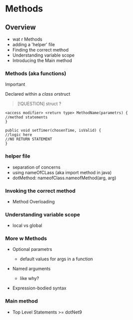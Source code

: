 # Methods

## Overview

- wat r Methods
- adding a 'helper' file
- Finding the correct method
- Understanding variable scope
- Introducing the Main method

### Methods (aka functions)

> [!IMPORTANT]
> Declared within a *class or*struct

> [!QUESTION]
> struct ?

```
<access modifier> <return type> MethodName(parametrs) {
//method statements
}

public void setTimer(chosenTime, isValid) {
//logic here
//NO RETURN STATEMENT
}

```

### helper file

- separation of concerns
- using nameOfCLass (aka import method in java)
- dotMethod: nameofClass.nameofMethod(arg, arg)

### Invoking the correct method

- Method Overloading

### Understanding variable scope

- local vs global

### More w Methods

- Optional parametrs
  - default values for args in a function
- Named arguments

  - like why?

- Expression-bodied syntax

### Main method

- Top Level Statements >= dotNet9
